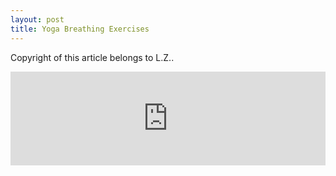 ```yaml
---
layout: post
title: Yoga Breathing Exercises
---
```


Copyright of this article belongs to L.Z.. 

<iframe scrolling="auto" width="100%" src="https://mp.weixin.qq.com/s/7J3f6bTHRbi2XMXEKe0Aow" frameborder="0" allowfullscreen="allowfullscreen" onload="this.style.height=this.contentDocument.body.scrollHeight +'px';"></iframe>
